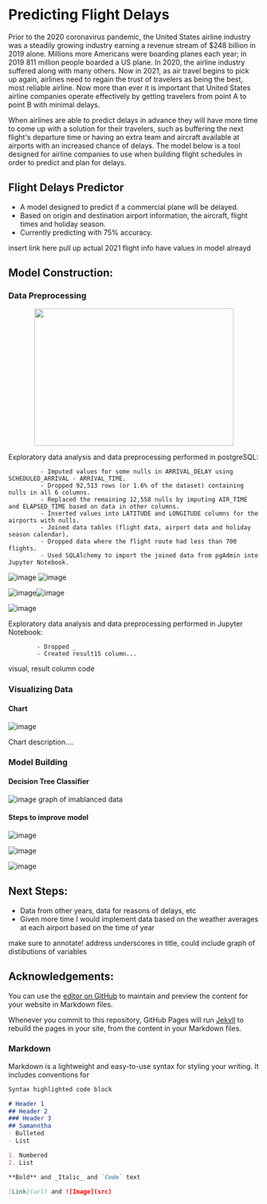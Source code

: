 # Predicting Flight Delays

Prior to the 2020 coronavirus pandemic, the United States airline industry was a steadily growing industry earning a revenue stream of $248 billion in 2019 alone. Millions more Americans were boarding planes each year; in 2019 811 million people boarded a US plane. In 2020, the airline industry suffered along with many others. Now in 2021, as air travel begins to pick up again, airlines need to regain the trust of travelers as being the best, most reliable airline. Now more than ever it is important that United States airline companies operate effectively by getting travelers from point A to point B with minimal delays.

When airlines are able to predict delays in advance they will have more time to come up with a solution for their travelers, such as buffering the next flight's departure time or having an extra team and aircraft available at airports with an increased chance of delays. The model below is a tool designed for airline companies to use when building flight schedules in order to predict and plan for delays. 


## Flight Delays Predictor ##
- A model designed to predict if a commercial plane will be delayed.
- Based on origin and destination airport information, the aircraft, flight times and holiday season. 
- Currently predicting with 75% accuracy. 

insert link here
pull up actual 2021 flight info
have values in model alreayd


## Model Construction:

### Data Preprocessing
<p align="center">
  <img width="400" height="275" src="https://user-images.githubusercontent.com/87782980/126913160-c034aa5f-d6bf-4bd6-a62c-a0c2c24a2852.png">
</p>

Exploratory data analysis and data preprocessing performed in postgreSQL:

             - Imputed values for some nulls in ARRIVAL_DELAY using SCHEDULED_ARRIVAL - ARRIVAL_TIME.
             - Dropped 92,513 rows (or 1.6% of the dataset) containing nulls in all 6 columns.
             - Replaced the remaining 12,558 nulls by imputing AIR_TIME and ELAPSED_TIME based on data in other columns. 
             - Inserted values into LATITUDE and LONGITUDE columns for the airports with nulls.
             - Joined data tables (flight data, airport data and holiday season calendar). 
             - Dropped data where the flight route had less than 700 flights.
             - Used SQLAlchemy to import the joined data from pgAdmin into Jupyter Notebook. 



 ![image](https://user-images.githubusercontent.com/87782980/126912942-0c7c4a89-4713-4277-a50b-2628cef4f2b3.png) ![image](https://user-images.githubusercontent.com/87782980/126913244-ecfb0826-04b1-4c45-9159-d997f357aafa.png)

 
 ![image](https://user-images.githubusercontent.com/87782980/126913180-5ecc81ff-80f2-4c53-ad58-4c4d00dadbe2.png)![image](https://user-images.githubusercontent.com/87782980/126913191-209ede74-67d1-4deb-890a-209b2f76a0c5.png)


![image](https://user-images.githubusercontent.com/87782980/126913308-79cb758f-a31d-4bed-80ed-6f95cbab44be.png)


Exploratory data analysis and data preprocessing performed in Jupyter Notebook:

            - Dropped _
            - Created result15 column...

visual, result column code 

### Visualizing Data
#### Chart 

![image](http://localhost:8888/view/Documents/Capstones/Flight%20Data%20Capstone/ODC_chart.png)

Chart description....



### Model Building
#### Decision Tree Classifier 

![image]() graph of imablanced data

#### Steps to improve model

![image]()


![image](https://user-images.githubusercontent.com/87782980/126912898-5c03a885-aeb8-4e39-ab89-9f656b9760c9.png)


![image](https://user-images.githubusercontent.com/87782980/126912887-81b716e8-fbca-4291-94d5-bd4583c7d765.png)

## Next Steps:
- Data from other years, data for reasons of delays, etc
- Given more time I would implement data based on the weather averages at each airport based on the time of year

make sure to annotate! address underscores in title, could include graph of distibutions of variables


## Acknowledgements:




You can use the [editor on GitHub](https://github.com/samanthaglasson/FlightDelayModel/edit/gh-pages/index.md) to maintain and preview the content for your website in Markdown files.

Whenever you commit to this repository, GitHub Pages will run [Jekyll](https://jekyllrb.com/) to rebuild the pages in your site, from the content in your Markdown files.

### Markdown

Markdown is a lightweight and easy-to-use syntax for styling your writing. It includes conventions for

```markdown
Syntax highlighted code block

# Header 1
## Header 2
### Header 3
## Samanntha 
- Bulleted
- List

1. Numbered
2. List

**Bold** and _Italic_ and `Code` text

[Link](url) and ![Image](src)
```

